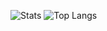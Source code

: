 ![Stats](https://mihai-sysbio.vercel.app/api?username=mihai-sysbio&show_icons=true&count_privavte=true&disable_animations=true&hide_title=true)
![Top Langs](https://mihai-sysbio.vercel.app/api/top-langs/?username=mihai-sysbio&layout=compact)
